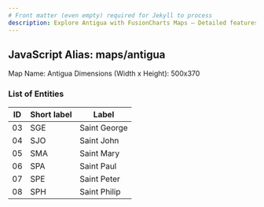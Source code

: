 ```yaml
---
# Front matter (even empty) required for Jekyll to process
description: Explore Antigua with FusionCharts Maps – Detailed features for seamless integration. Try now & enhance your data visualization today! 
---
```


## JavaScript Alias: maps/antigua

Map Name: Antigua
Dimensions (Width x Height): 500x370

### List of Entities

| ID  | Short label | Label        |
| --- | ----------- | ------------ |
| 03  | SGE         | Saint George |
| 04  | SJO         | Saint John   |
| 05  | SMA         | Saint Mary   |
| 06  | SPA         | Saint Paul   |
| 07  | SPE         | Saint Peter  |
| 08  | SPH         | Saint Philip |
